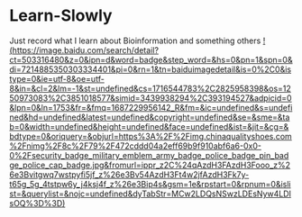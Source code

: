 # Learn-Slowly
Just record what I learn about Bioinformation and something others
[!(https://image.baidu.com/search/detail?ct=503316480&z=0&ipn=d&word=badge&step_word=&hs=0&pn=1&spn=0&di=7214885350303334401&pi=0&rn=1&tn=baiduimagedetail&is=0%2C0&istype=0&ie=utf-8&oe=utf-8&in=&cl=2&lm=-1&st=undefined&cs=1716544783%2C2825958398&os=1250973083%2C3851018577&simid=3439938294%2C393194527&adpicid=0&lpn=0&ln=1753&fr=&fmq=1687229956142_R&fm=&ic=undefined&s=undefined&hd=undefined&latest=undefined&copyright=undefined&se=&sme=&tab=0&width=undefined&height=undefined&face=undefined&ist=&jit=&cg=&bdtype=0&oriquery=&objurl=https%3A%2F%2Fimg.chinaqualityshoes.com%2Fnimg%2F8c%2F79%2F472cddd04a2eff69b9f910abf6a6-0x0-0%2Fsecurity_badge_military_emblem_army_badge_police_badge_pin_badge_police_cap_badge.jpg&fromurl=ippr_z2C%24qAzdH3FAzdH3Fooo_z%26e3Bvitgwq7wstpyfi5jf_z%26e3Bv54AzdH3Ft4w2jfAzdH3Fk7y-t65g_5g_4tstpw6y_j4ksj4f_z%26e3Bip4s&gsm=1e&rpstart=0&rpnum=0&islist=&querylist=&nojc=undefined&dyTabStr=MCw2LDQsNSwzLDEsNyw4LDIsOQ%3D%3D)](https://www.youtube.com/)
